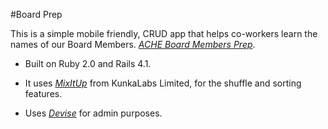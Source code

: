 #Board Prep

This is a simple mobile friendly, CRUD app that helps co-workers learn the names of our Board Members. 
[*ACHE Board Members Prep*](http://boardprep.herokuapp.com/).

* Built on Ruby 2.0 and Rails 4.1.

* It uses [*MixItUp*](https://mixitup.kunkalabs.com) from KunkaLabs Limited, for the shuffle and sorting features.

* Uses [*Devise*](https://github.com/plataformatec/devise) for admin purposes. 


